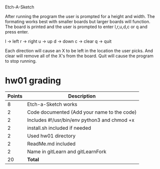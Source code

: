 Etch-A-Sketch

After running the program the user is prompted for a height and width.
The formating works best with smaller boards but larger boards will function. 
The board is printed and the user is prompted to enter l,r,u,d,c or q and press enter.

l -> left
r -> right
u -> up
d -> down
c -> clear 
q -> quit

Each direction will cause an X to be left in the location the user picks. And clear will remove
all of the X's from the board. Quit will cause the program to stop running.

# hw01 grading

| Points      | Description |
| ----------- | ----------- |
|  8 | Etch-a-Sketch works
|  2 | Code documented (Add your name to the code)
|  2 | Includes #!/usr/bin/env python3 and chmod +x
|  2 | install.sh included if needed
|  2 | Used hw01 directory
|  2 | ReadMe.md included
|  2 | Name in gitLearn and gitLearnFork
| 20 | **Total**